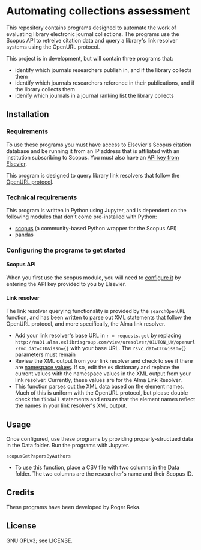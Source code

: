 # Automating collections assessment

This repository contains programs designed to automate the work of evaluating library electronic journal collections. The programs use the Scopus API to retreive citation data and query a library's link resolver systems using the OpenURL protocol.

This project is in development, but will contain three programs that:
* identify which journals researchers publish in, and if the library collects them
* identify which journals researchers reference in their publications, and if the library collects them
* idenify which journals in a journal ranking list the library collects

## Installation
### Requirements
To use these programs you must have access to Elsevier's Scopus citation database and be running it from an IP address that is affiliated with an institution subscribing to Scopus. You must also have an [API key from Elsevier](https://dev.elsevier.com/).

This program is designed to query library link resolvers that follow the [OpenURL protocol](https://en.wikipedia.org/wiki/OpenURL).

### Technical requirements
This program is written in Python using Jupyter, and is dependent on the following modules that don't come pre-installed with Python:
* [scopus](https://github.com/scopus-api/scopus) (a community-based Python wrapper for the Scopus API)
* pandas

### Configuring the programs to get started
#### Scopus API
When you first use the scopus module, you will need to [configure it](https://scopus.readthedocs.io/en/latest/configuration.html) by entering the API key provided to you by Elsevier.
#### Link resolver
The link resolver querying functionality is provided by the `searchOpenURL` function, and has been written to parse out XML statements that follow the OpenURL protocol, and more specifically, the Alma link resolver.

* Add your link resolver's base URL in `r = requests.get` by replacing  `http://na01.alma.exlibrisgroup.com/view/uresolver/01UTON_UW/openurl?svc_dat=CTO&issn={}` with your base URL. The `?svc_dat=CTO&issn={}` parameters must remain
* Review the XML output from your link resolver and check to see if there are [namespace values](https://www.w3schools.com/xml/xml_namespaces.asp). If so, edit the `ns` dictionary and replace the current values with the namespace values in the XML output from your link resolver. Currently, these values are for the Alma Link Resolver.
* This function parses out the XML data based on the element names. Much of this is uniform with the OpenURL protocol, but please double check the `findall` statements and ensure that the element names reflect the names in your link resolver's XML output.

## Usage
Once configured, use these programs by providing properly-structued data in the Data folder. Run the programs with Jupyter.

`scopusGetPapersByAuthors`
* To use this function, place a CSV file with two columns in the Data folder. The two columns are the researcher's name and their Scopus ID.

## Credits
These programs have been developed by Roger Reka.

## License
GNU GPLv3; see LICENSE.


